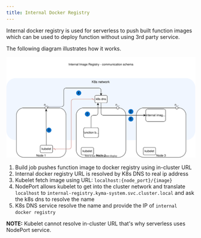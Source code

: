 ```yaml
---
title: Internal Docker Registry
---
```


Internal docker registry is used for serverless to push built function images which can be used to deploy function without using 3rd party service.

The following diagram illustrates how it works.

![Serverless architecture](./assets/svls-internal-registry.svg)

1. Build job pushes function image to docker registry using in-cluster URL
2. Internal docker registry URL is resolved by K8s DNS to real ip address
3. Kubelet fetch image using URL: `localhost:{node_port}/{image}`
4. NodePort allows kubelet to get into the cluster network and translate `localhost` to `internal-registry.kyma-system.svc.cluster.local` and ask the k8s dns to resolve the name
5. K8s DNS service resolve the name and provide the IP of `internal docker registry`

**NOTE:** Kubelet cannot resolve in-cluster URL that's why serverless uses NodePort service.

